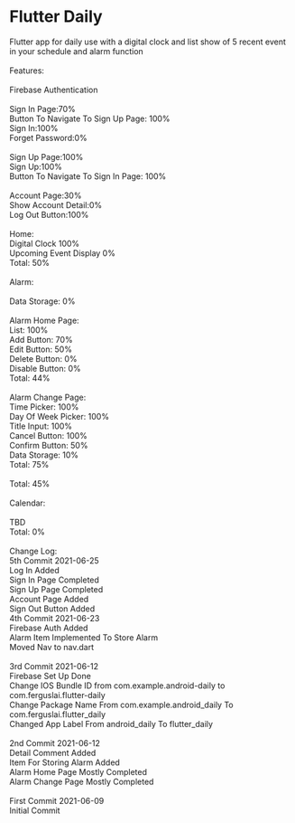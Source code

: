# Flutter Daily
 Flutter app for daily use with a digital clock and list show of 5 recent event in your schedule and alarm function\
\
Features:\
\
Firebase Authentication\
\
Sign In Page:70%\
Button To Navigate To Sign Up Page: 100%\
Sign In:100%\
Forget Password:0%\
\
Sign Up Page:100%\
Sign Up:100%\
Button To Navigate To Sign In Page: 100%\
\
Account Page:30%\
Show Account Detail:0%\
Log Out Button:100%\
\
Home:\
Digital Clock 100%\
Upcoming Event Display 0%\
Total: 50%\
\
Alarm:\
\
Data Storage: 0%\
\
Alarm Home Page:\
List: 100%\
Add Button: 70%\
Edit Button: 50%\
Delete Button: 0%\
Disable Button: 0%\
Total: 44%\
\
Alarm Change Page:\
Time Picker: 100%\
Day Of Week Picker: 100%\
Title Input: 100%\
Cancel Button: 100%\
Confirm Button: 50%\
Data Storage: 10%\
Total: 75%\
\
Total: 45%\
\
Calendar:\
\
TBD\
Total: 0%\
\
Change Log:\
5th Commit 2021-06-25\
Log In Added\
Sign In Page Completed\
Sign Up Page Completed\
Account Page Added\
Sign Out Button Added\
4th Commit 2021-06-23\
Firebase Auth Added\
Alarm Item Implemented To Store Alarm\
Moved Nav to nav.dart\
\
3rd Commit 2021-06-12\
Firebase Set Up Done\
Change IOS Bundle ID from com.example.android-daily to com.ferguslai.flutter-daily\
Change Package Name From com.example.android_daily To com.ferguslai.flutter_daily\
Changed App Label From android_daily To flutter_daily\
\
2nd Commit 2021-06-12\
Detail Comment Added\
Item For Storing Alarm Added\
Alarm Home Page Mostly Completed\
Alarm Change Page Mostly Completed\
\
First Commit 2021-06-09\
Initial Commit